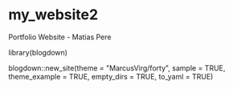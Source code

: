 # my_website2
Portfolio Website - Matias Pere


library(blogdown)

blogdown::new_site(theme = "MarcusVirg/forty",
          sample = TRUE,
          theme_example = TRUE,
          empty_dirs = TRUE,
          to_yaml = TRUE)
          
          